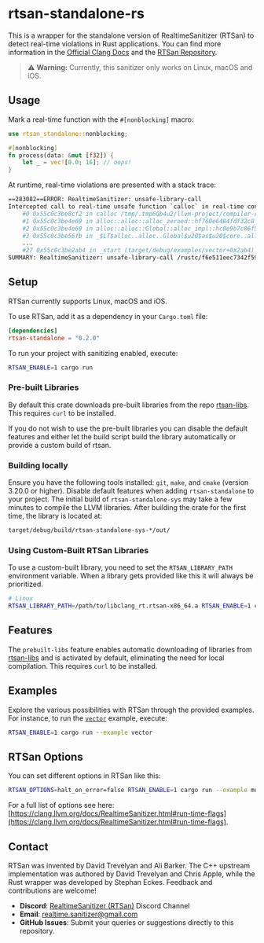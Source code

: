# rtsan-standalone-rs

This is a wrapper for the standalone version of RealtimeSanitizer (RTSan) to detect real-time violations in Rust applications.
You can find more information in the [Official Clang Docs](https://clang.llvm.org/docs/RealtimeSanitizer.html)
and the [RTSan Repository](https://github.com/realtime-sanitizer/rtsan).

> ⚠️ **Warning:** Currently, this sanitizer only works on Linux, macOS and iOS.

## Usage

Mark a real-time function with the `#[nonblocking]` macro:

```rust
use rtsan_standalone::nonblocking;

#[nonblocking]
fn process(data: &mut [f32]) {
    let _ = vec![0.0; 16]; // oops!
}
```

At runtime, real-time violations are presented with a stack trace:

```bash
==283082==ERROR: RealtimeSanitizer: unsafe-library-call
Intercepted call to real-time unsafe function `calloc` in real-time context!
    #0 0x55c0c3be8cf2 in calloc /tmp/.tmp6Qb4u2/llvm-project/compiler-rt/lib/rtsan/rtsan_interceptors_posix.cpp:470:34
    #1 0x55c0c3be4e69 in alloc::alloc::alloc_zeroed::hf760e6484fdf32c8 /rustc/f6e511eec7342f59a25f7c0534f1dbea00d01b14/library/alloc/src/alloc.rs:170:14
    #2 0x55c0c3be4e69 in alloc::alloc::Global::alloc_impl::hc0e9b7c86f5cad5c /rustc/f6e511eec7342f59a25f7c0534f1dbea00d01b14/library/alloc/src/alloc.rs:181:43
    #3 0x55c0c3be56fb in _$LT$alloc..alloc..Global$u20$as$u20$core..alloc..Allocator$GT$::allocate_zeroed::h8f75ff921b519af6 /rustc/f6e511eec7342f59a25f7c0534f1dbea00d01b14/library/alloc/src/alloc.rs:246:9
    ...
    #27 0x55c0c3be2ab4 in _start (target/debug/examples/vector+0x2ab4) (BuildId: adb992a7e560cd00ef533c9333d3c033fb4a7c42)
SUMMARY: RealtimeSanitizer: unsafe-library-call /rustc/f6e511eec7342f59a25f7c0534f1dbea00d01b14/library/alloc/src/alloc.rs:170:14 in alloc::alloc::alloc_zeroed::hf760e6484fdf32c8
```

## Setup

RTSan currently supports Linux, macOS and iOS.

To use RTSan, add it as a dependency in your `Cargo.toml` file:

```toml
[dependencies]
rtsan-standalone = "0.2.0"
```

To run your project with sanitizing enabled, execute:

```sh
RTSAN_ENABLE=1 cargo run
```

### Pre-built Libraries

By default this crate downloads pre-built libraries from the repo [rtsan-libs](https://github.com/realtime-sanitizer/rtsan-libs).
This requires `curl` to be installed.

If you do not wish to use the pre-built libraries you can disable the default features and either let the build script build the library automatically
or provide a custom build of rtsan.

### Building locally

Ensure you have the following tools installed: `git`, `make`, and `cmake` (version 3.20.0 or higher).
Disable default features when adding `rtsan-standalone` to your project.
The initial build of `rtsan-standalone-sys` may take a few minutes to compile the LLVM
libraries. After building the crate for the first time, the library is located at:

```sh
target/debug/build/rtsan-standalone-sys-*/out/
```

### Using Custom-Built RTSan Libraries

To use a custom-built library, you need to set the `RTSAN_LIBRARY_PATH` environment variable.
When a library gets provided like this it will always be prioritized.

```sh
# Linux
RTSAN_LIBRARY_PATH=/path/to/libclang_rt.rtsan-x86_64.a RTSAN_ENABLE=1 cargo run
```

## Features

The `prebuilt-libs` feature enables automatic downloading of libraries from [rtsan-libs](https://github.com/realtime-sanitizer/rtsan-libs) and is activated by default, eliminating the need for local compilation.
This requires `curl` to be installed.

## Examples

Explore the various possibilities with RTSan through the provided examples. For
instance, to run the [`vector`](examples/vector.rs) example, execute:

```sh
RTSAN_ENABLE=1 cargo run --example vector
```

## RTSan Options

You can set different options in RTSan like this:

```sh
RTSAN_OPTIONS=halt_on_error=false RTSAN_ENABLE=1 cargo run --example mutex
```

For a full list of options see here: [https://clang.llvm.org/docs/RealtimeSanitizer.html#run-time-flags](https://clang.llvm.org/docs/RealtimeSanitizer.html#run-time-flags).

## Contact

RTSan was invented by David Trevelyan and Ali Barker. The C++ upstream
implementation was authored by David Trevelyan and Chris Apple, while the Rust
wrapper was developed by Stephan Eckes. Feedback and contributions are welcome!

- **Discord**: [RealtimeSanitizer (RTSan)](https://discord.com/invite/DZqjbmSZzZ) Discord Channel
- **Email**: [realtime.sanitizer@gmail.com](mailto:realtime.sanitizer@gmail.com)
- **GitHub Issues**: Submit your queries or suggestions directly to this
  repository.
